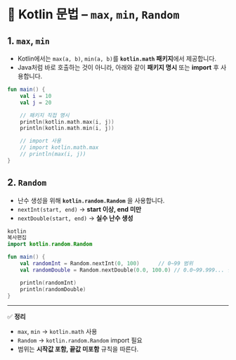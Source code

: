 # 📌 Kotlin 문법 – `max`, `min`, `Random`

## 1. `max`, `min`

- Kotlin에서는 `max(a, b)`, `min(a, b)`를 **`kotlin.math` 패키지**에서 제공합니다.
- Java처럼 바로 호출하는 것이 아니라, 아래와 같이 **패키지 명시** 또는 **import** 후 사용합니다.

```kotlin
fun main() {
    val i = 10
    val j = 20

    // 패키지 직접 명시
    println(kotlin.math.max(i, j))
    println(kotlin.math.min(i, j))

    // import 사용
    // import kotlin.math.max
    // println(max(i, j))
}
```

## 2. `Random`

- 난수 생성을 위해 **`kotlin.random.Random`** 을 사용합니다.
- `nextInt(start, end)` → **start 이상, end 미만**
- `nextDouble(start, end)` → **실수 난수 생성**

```kotlin
kotlin
복사편집
import kotlin.random.Random

fun main() {
    val randomInt = Random.nextInt(0, 100)      // 0~99 범위
    val randomDouble = Random.nextDouble(0.0, 100.0) // 0.0~99.999... 범위

    println(randomInt)
    println(randomDouble)
}

```

---

✅ **정리**

- `max`, `min` → `kotlin.math` 사용
- `Random` → `kotlin.random.Random` import 필요
- 범위는 **시작값 포함, 끝값 미포함** 규칙을 따른다.
